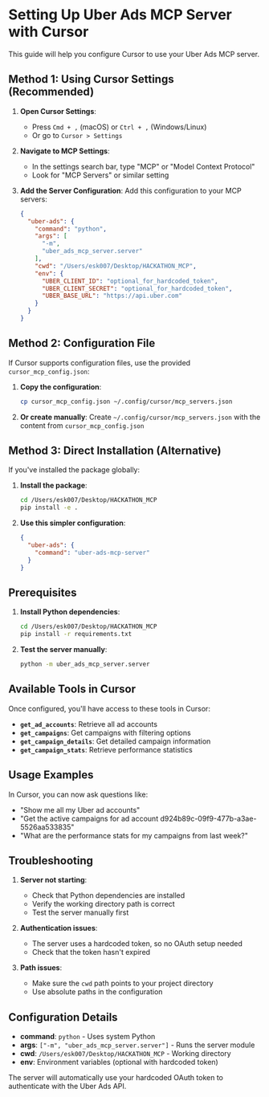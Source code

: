 # Setting Up Uber Ads MCP Server with Cursor

This guide will help you configure Cursor to use your Uber Ads MCP server.

## Method 1: Using Cursor Settings (Recommended)

1. **Open Cursor Settings**:
   - Press `Cmd + ,` (macOS) or `Ctrl + ,` (Windows/Linux)
   - Or go to `Cursor > Settings`

2. **Navigate to MCP Settings**:
   - In the settings search bar, type "MCP" or "Model Context Protocol"
   - Look for "MCP Servers" or similar setting

3. **Add the Server Configuration**:
   Add this configuration to your MCP servers:

   ```json
   {
     "uber-ads": {
       "command": "python",
       "args": [
         "-m", 
         "uber_ads_mcp_server.server"
       ],
       "cwd": "/Users/esk007/Desktop/HACKATHON_MCP",
       "env": {
         "UBER_CLIENT_ID": "optional_for_hardcoded_token",
         "UBER_CLIENT_SECRET": "optional_for_hardcoded_token",
         "UBER_BASE_URL": "https://api.uber.com"
       }
     }
   }
   ```

## Method 2: Configuration File

If Cursor supports configuration files, use the provided `cursor_mcp_config.json`:

1. **Copy the configuration**:
   ```bash
   cp cursor_mcp_config.json ~/.config/cursor/mcp_servers.json
   ```

2. **Or create manually**:
   Create `~/.config/cursor/mcp_servers.json` with the content from `cursor_mcp_config.json`

## Method 3: Direct Installation (Alternative)

If you've installed the package globally:

1. **Install the package**:
   ```bash
   cd /Users/esk007/Desktop/HACKATHON_MCP
   pip install -e .
   ```

2. **Use this simpler configuration**:
   ```json
   {
     "uber-ads": {
       "command": "uber-ads-mcp-server"
     }
   }
   ```

## Prerequisites

1. **Install Python dependencies**:
   ```bash
   cd /Users/esk007/Desktop/HACKATHON_MCP
   pip install -r requirements.txt
   ```

2. **Test the server manually**:
   ```bash
   python -m uber_ads_mcp_server.server
   ```

## Available Tools in Cursor

Once configured, you'll have access to these tools in Cursor:

- **`get_ad_accounts`**: Retrieve all ad accounts
- **`get_campaigns`**: Get campaigns with filtering options
- **`get_campaign_details`**: Get detailed campaign information  
- **`get_campaign_stats`**: Retrieve performance statistics

## Usage Examples

In Cursor, you can now ask questions like:

- "Show me all my Uber ad accounts"
- "Get the active campaigns for ad account d924b89c-09f9-477b-a3ae-5526aa533835"
- "What are the performance stats for my campaigns from last week?"

## Troubleshooting

1. **Server not starting**:
   - Check that Python dependencies are installed
   - Verify the working directory path is correct
   - Test the server manually first

2. **Authentication issues**:
   - The server uses a hardcoded token, so no OAuth setup needed
   - Check that the token hasn't expired

3. **Path issues**:
   - Make sure the `cwd` path points to your project directory
   - Use absolute paths in the configuration

## Configuration Details

- **command**: `python` - Uses system Python
- **args**: `["-m", "uber_ads_mcp_server.server"]` - Runs the server module
- **cwd**: `/Users/esk007/Desktop/HACKATHON_MCP` - Working directory
- **env**: Environment variables (optional with hardcoded token)

The server will automatically use your hardcoded OAuth token to authenticate with the Uber Ads API.
